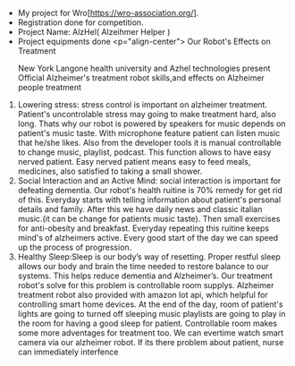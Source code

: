 - My project for Wro[https://wro-association.org/].
- Registration done for competition.
- Project Name: AlzHel( Alzeihmer Helper )
- Project equipments done
<p="align-center"> Our Robot's  Effects on Treatment</p>
New York Langone health university and
Azhel technologies present
Official Alzheimer's treatment robot skills,and effects on
Alzheimer people treatment
1. Lowering stress: stress control is important on alzheimer treatment. Patient's
uncontrolable stress may going to make treatment hard, also long. Thats why our
robot is powered by speakers for music depends on patient's music taste. With
microphone feature patient can listen music that he/she likes. Also from the
developer tools it is manual controllable to change music, playlist, podcast. This
function allows to have easy nerved patient. Easy nerved patient means easy to
feed meals, medicines, also satisfied to taking a small shower.
2. Social Interaction and an Active Mind: social interaction is important for
defeating dementia. Our robot's health ruitine is 70% remedy for get rid of this.
Everyday starts with telling information about patient's personal details and family.
After this we have daily news and classic italian music.(it can be change for patients
music taste). Then small exercises for anti-obesity and breakfast. Everyday
repeating this ruitine keeps mind's of alzheimers active. Every good start of the day
we can speed up the process of progression.
3. Healthy Sleep:Sleep is our body’s way of resetting. Proper restful sleep
allows our body and brain the time needed to restore balance to our systems.
This helps reduce dementia and Alzheimer’s. Our treatment robot's solve for
this problem is controllable room supplys. Alzheimer treatment robot also
provided with amazon Iot api, which helpful for controlling smart home
devices. At the end of the day, room of patient's lights are going to turned off
sleeping music playlists are going to play in the room for having a good sleep
for patient. Controllable room makes some more adventages for treatment
too. We can evertime watch smart camera via our alzheimer robot. If its there
problem about patient, nurse can immediately interfence
